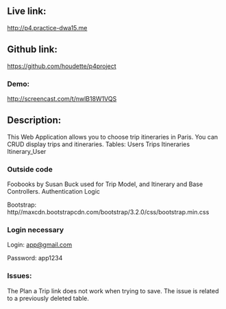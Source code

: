 

## Live link:

http://p4.practice-dwa15.me

## Github link: 

https://github.com/houdette/p4project

### Demo: 

http://screencast.com/t/nwlB18W1VQS

## Description: 

This Web Application allows you to choose trip itineraries in Paris. You can CRUD display trips and itineraries. 
Tables: 
Users
Trips
Itineraries
Itinerary_User

### Outside code

Foobooks by Susan Buck used for Trip Model, and Itinerary  and Base Controllers. Authentication Logic

Bootstrap: http//maxcdn.bootstrapcdn.com/bootstrap/3.2.0/css/bootstrap.min.css


### Login necessary

Login: app@gmail.com 

Password: app1234

### Issues:

The Plan a Trip link does not work when trying to save. The issue is related to a previously deleted table. 
